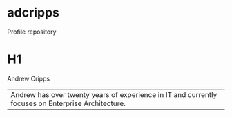# adcripps
 Profile repository
# H1
Andrew Cripps
<table><tr><td>Andrew has over twenty years of experience in IT and currently focuses on Enterprise Architecture.</td></tr></table>
